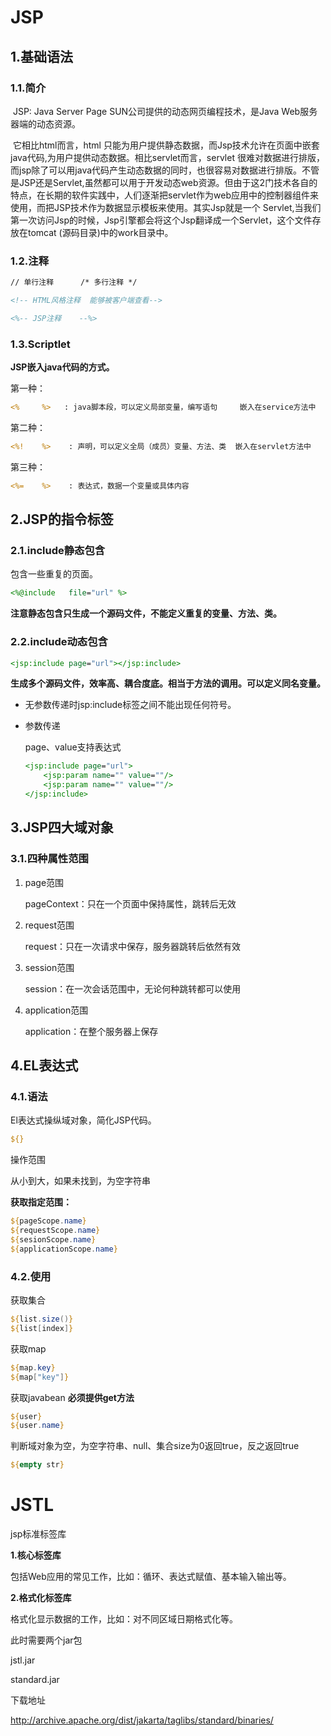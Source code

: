 # JSP

## 1.基础语法

### 1.1.简介

​		JSP: Java Server Page SUN公司提供的动态网页编程技术，是Java Web服务器端的动态资源。

​		它相比html而言，html 只能为用户提供静态数据，而Jsp技术允许在页面中嵌套java代码,为用户提供动态数据。
​		相比servlet而言，servlet 很难对数据进行排版，而jsp除了可以用java代码产生动态数据的同时，也很容易对数据进行排版。
​		不管是JSP还是Servlet,虽然都可以用于开发动态web资源。但由于这2门技术各自的特点，在长期的软件实践中，人们逐渐把servlet作为web应用中的控制器组件来使用，而把JSP技术作为数据显示模板来使用。
​		其实Jsp就是一个 Servlet,当我们第一次访问Jsp的时候，Jsp引擎都会将这个Jsp翻译成一个Servlet，这个文件存放在tomcat (源码目录)中的work目录中。

### 1.2.注释

```JSp
// 单行注释      /* 多行注释 */

<!-- HTML风格注释  能够被客户端查看-->   

<%-- JSP注释    --%>
```

### 1.3.Scriptlet

**JSP嵌入java代码的方式。**

第一种：

```JSP
<%     %>   : java脚本段，可以定义局部变量，编写语句     嵌入在service方法中
```

第二种：

```JSP
<%!    %>    : 声明，可以定义全局（成员）变量、方法、类  嵌入在servlet方法中
```

第三种：

```JSP
<%=    %>    : 表达式，数据一个变量或具体内容
```

## 2.JSP的指令标签

### 2.1.include静态包含

包含一些重复的页面。

```JSP
<%@include   file="url" %>
```

**注意静态包含只生成一个源码文件，不能定义重复的变量、方法、类。**

### 2.2.include动态包含

```JSP
<jsp:include page="url"></jsp:include>
```

**生成多个源码文件，效率高、耦合度底。相当于方法的调用。可以定义同名变量。**

* 无参数传递时jsp:include标签之间不能出现任何符号。

* 参数传递

  page、value支持表达式

  ```JSP
  <jsp:include page="url">
      <jsp:param name="" value=""/>
      <jsp:param name="" value=""/>
  </jsp:include>
  ```

## 3.JSP四大域对象

### 3.1.四种属性范围

1. page范围

   pageContext：只在一个页面中保持属性，跳转后无效

2. request范围

   request：只在一次请求中保存，服务器跳转后依然有效

3. session范围

   session：在一次会话范围中，无论何种跳转都可以使用

4. application范围

   application：在整个服务器上保存

## 4.EL表达式

### 4.1.语法

El表达式操纵域对象，简化JSP代码。

```JSP
${}
```

操作范围

从小到大，如果未找到，为空字符串

**获取指定范围：**

```JSP
${pageScope.name}
${requestScope.name}
${sesionScope.name}
${applicationScope.name}
```

### 4.2.使用

获取集合

```JSP
${list.size()}
${list[index]}
```

获取map

```JSP
${map.key}
${map["key"]}
```

获取javabean     **必须提供get方法**

```JSP
${user}
${user.name}
```

判断域对象为空，为空字符串、null、集合size为0返回true，反之返回true

```JSP
${empty str}
```

# JSTL

jsp标准标签库

**1.核心标签库**

包括Web应用的常见工作，比如：循环、表达式赋值、基本输入输出等。

**2.格式化标签库**

格式化显示数据的工作，比如：对不同区域日期格式化等。

此时需要两个jar包

jstl.jar

standard.jar

下载地址

http://archive.apache.org/dist/jakarta/taglibs/standard/binaries/










